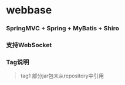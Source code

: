 # webbase
### SpringMVC + Spring + MyBatis + Shiro
### 支持WebSocket

### Tag说明
> tag1 部分jar包未从repository中引用